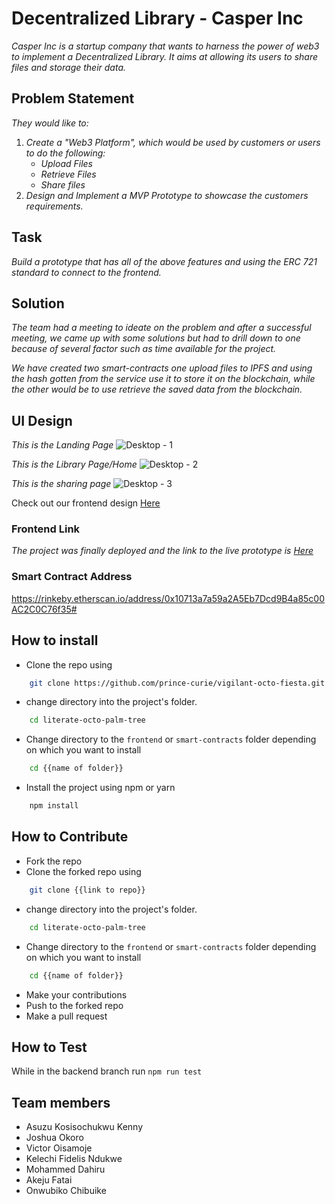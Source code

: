 # Decentralized Library - Casper Inc

_Casper Inc is a startup company that wants to harness the power of web3 to implement a Decentralized Library. It aims at allowing its users to share files and storage their data._

## Problem Statement

_They would like to:_
1. _Create a "Web3 Platform", which would be used by customers or users to do the following:_
    -   _Upload Files_
    -   _Retrieve Files_
    -   _Share files_ 
2. _Design and Implement a MVP Prototype to showcase the customers requirements._

## Task
_Build a  prototype that has all of the above features and using the ERC 721 standard to connect to the frontend._

## Solution

_The team had a meeting to ideate on the problem and after a successful meeting, we came up with some solutions but had to drill down to one because of several factor such as time available for the project._

_We have created two smart-contracts one upload files to IPFS and using the hash gotten from the service use it to store it on the blockchain, while the other would be to use retrieve the saved data from the blockchain._
## UI Design
_This is the Landing Page_
![Desktop - 1](https://user-images.githubusercontent.com/19577206/163436997-5b2d5aed-c14a-40fa-9677-c43ca12ccd7e.png)

_This is the Library Page/Home_
![Desktop - 2](https://user-images.githubusercontent.com/19577206/163443842-26937fcb-df56-4910-8841-1627cfa365ff.png)

_This is the sharing page_
![Desktop - 3](https://user-images.githubusercontent.com/19577206/163443832-1ac6f36f-0529-42d7-a122-ab2d022c033a.png)

Check out our frontend design [Here](https://www.figma.com/file/DY7ZEUHLnt5tiVwwI1n08q/Atlantics?node-id=5604%3A5)

### Frontend Link

_The project was finally deployed and the link to the live prototype is [Here](https://vigilant-octo-fiesta-6g8eq6lm7-prince-curie.vercel.app/)_


### Smart Contract Address

https://rinkeby.etherscan.io/address/0x10713a7a59a2A5Eb7Dcd9B4a85c00AC2C0C76f35#

## How to install
- Clone the repo using
```bash
    git clone https://github.com/prince-curie/vigilant-octo-fiesta.git
```
- change directory into the project's folder.
```bash
    cd literate-octo-palm-tree
```
- Change directory to the `frontend` or `smart-contracts` folder depending on which you want to install
```bash
    cd {{name of folder}}
```
- Install the project using npm or yarn
```bash
    npm install
```

## How to Contribute
- Fork the repo
- Clone the forked repo using
```bash
    git clone {{link to repo}}
```
- change directory into the project's folder.
```bash
    cd literate-octo-palm-tree
```
- Change directory to the `frontend` or `smart-contracts` folder depending on which you want to install
```bash
    cd {{name of folder}}
```
- Make your contributions
- Push to the forked repo
- Make a pull request

## How to Test
While in the backend branch run `npm run test`

## Team members
- Asuzu Kosisochukwu Kenny
- Joshua Okoro
- Victor Oisamoje
- Kelechi Fidelis Ndukwe
- Mohammed Dahiru
- Akeju Fatai
- Onwubiko Chibuike